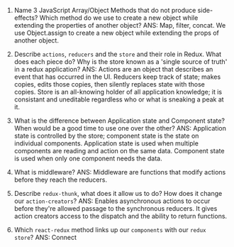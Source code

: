 1.  Name 3 JavaScript Array/Object Methods that do not produce side-effects? Which method do we use to create a new object while extending the properties of another object?
    ANS: Map, filter, concat. We use Object.assign to create a new object while extending the props of another object. 


2.  Describe `actions`, `reducers` and the `store` and their role in Redux. What does each piece do? Why is the store known as a 'single source of truth' in a redux application?
    ANS: Actions are an object that describes an event that has occurred in the UI. Reducers keep track of state; makes copies, edits those copies, then silently replaces state with those copies. Store is an all-knowing holder of all application knowledge; it is consistant and uneditable regardless who or what is sneaking a peak at it.

3.  What is the difference between Application state and Component state? When would be a good time to use one over the other?
    ANS: Application state is controlled by the store; component state is the state on individual components. Application state is used when multiple components are reading and action on the same data. Component state is used when only one component needs the data.

4.  What is middleware?
    ANS: Middleware are functions that modify actions before they reach the reducers.

5.  Describe `redux-thunk`, what does it allow us to do? How does it change our `action-creators`?
    ANS: Enables asynchronous actions to occur before they're allowed passage to the synchronous reducers. It gives action creators access to the dispatch and the ability to return functions.

6.  Which `react-redux` method links up our `components` with our `redux store`?
    ANS: Connect
